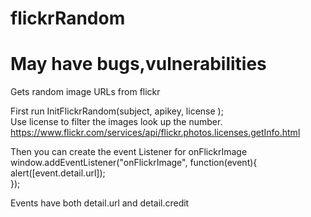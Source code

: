 # flickrRandom
# May have bugs,vulnerabilities
Gets random image URLs from flickr  


First run InitFlickrRandom(subject, apikey, license <optional>);  
Use license to filter the images look up the number. https://www.flickr.com/services/api/flickr.photos.licenses.getInfo.html
  
Then you can create the event Listener for onFlickrImage  
window.addEventListener("onFlickrImage", function(event){  
alert([event.detail.url]);  
});  
  
  
Events have both detail.url and detail.credit
